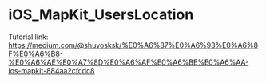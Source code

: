 # iOS_MapKit_UsersLocation

Tutorial link: https://medium.com/@shuvosksk/%E0%A6%87%E0%A6%93%E0%A6%8F%E0%A6%B8-%E0%A6%AE%E0%A7%8D%E0%A6%AF%E0%A6%BE%E0%A6%AA-ios-mapkit-884aa2cfcdc8
